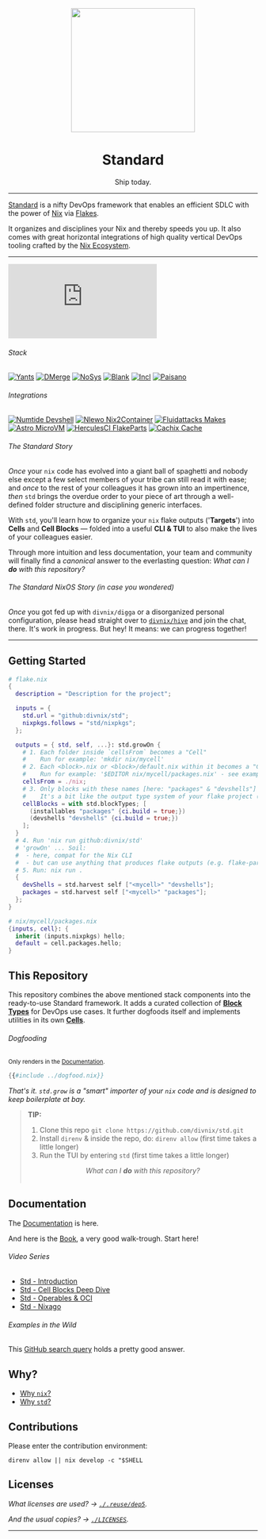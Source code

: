 <!--
SPDX-FileCopyrightText: 2022 The Standard Authors
SPDX-FileCopyrightText: 2022 Kevin Amado <kamadorueda@gmail.com>

SPDX-License-Identifier: Unlicense
-->

<div align="center">
  <img src="https://github.com/divnix/std/raw/main/artwork/logo.png" width="250" />
  <h1>Standard</h1>
  <p>Ship today.</span>
</div>

<!--
_By [Kevin Amado](https://github.com/kamadorueda),
with contributions from [David Arnold](https://github.com/blaggacao),
[Timothy DeHerrera](https://github.com/nrdxp)
and many more amazing people (see end of file for a full list)._
-->

---

[Standard][std] is a nifty DevOps framework that
enables an efficient SDLC with the power of [Nix][nix] via [Flakes][nix-flakes].

It organizes and disciplines your Nix and thereby speeds you up.
It also comes with great horizontal integrations of high
quality vertical DevOps tooling crafted by the [Nix Ecosystem][ecosystem].

---

[![Support room on Matrix](https://img.shields.io/matrix/std-nix:matrix.org?server_fqdn=matrix.org&style=for-the-badge)](https://matrix.to/#/#std-nix:matrix.org)

###### Stack

[![Yants](https://img.shields.io/badge/DivNix-Yants-green?style=for-the-badge&logo=NixOS)](https://github.com/divnix/yants)
[![DMerge](https://img.shields.io/badge/DivNix-DMerge-yellow?style=for-the-badge&logo=NixOS)](https://github.com/divnix/data-merge)
[![NoSys](https://img.shields.io/badge/DivNix-NoSys-orange?style=for-the-badge&logo=NixOS)](https://github.com/divnix/nosys)
[![Blank](https://img.shields.io/badge/DivNix-Blank-grey?style=for-the-badge&logo=NixOS)](https://github.com/divnix/blank)
[![Incl](https://img.shields.io/badge/DivNix-Incl-blue?style=for-the-badge&logo=NixOS)](https://github.com/divnix/incl)
[![Paisano](https://img.shields.io/badge/DivNix-Paisano-red?style=for-the-badge&logo=NixOS)](https://github.com/divnix/paisano)

###### Integrations

[![Numtide Devshell](https://img.shields.io/badge/Numtide-Devshell-yellowgreen?style=for-the-badge&logo=NixOS)](https://github.com/numtide/devshell)
[![Nlewo Nix2Container](https://img.shields.io/badge/Nlewo-Nix2Container-blue?style=for-the-badge&logo=NixOS)](https://github.com/nlewo/nix2container)
[![Fluidattacks Makes](https://img.shields.io/badge/Fluidattacks-Makes-blue?style=for-the-badge&logo=NixOS)](https://github.com/fluidattacks/makes)
[![Astro MicroVM](https://img.shields.io/badge/Astro-MicroVM-blue?style=for-the-badge&logo=NixOS)](https://github.com/astro/microvm.nix)
[![HerculesCI FlakeParts](https://img.shields.io/badge/HerculesCI-FlakeParts-lightgrey?style=for-the-badge&logo=NixOS)](https://github.com/hercules-ci/flake-parts)
[![Cachix Cache](https://img.shields.io/badge/Cachix-Cache-blue?style=for-the-badge&logo=NixOS)](https://github.com/cachix)

###### The Standard Story

_Once_ your `nix` code has evolved into a giant
ball of spaghetti and nobody else except a few
select members of your tribe can still read it
with ease; and _once_ to the rest of your colleagues
it has grown into an impertinence, _then_ `std`
brings the overdue order to your piece of art
through a well-defined folder structure and
disciplining generic interfaces.

With `std`, you'll learn how to organize your `nix`
flake outputs ('**Targets**') into **Cells** and
**Cell Blocks** &mdash; folded into a useful
**CLI & TUI** to also make the lives of your
colleagues easier.

Through more intuition and less documentation,
your team and community will finally find a
_canonical_ answer to the everlasting question:
_What can I **do** with this repository?_

###### The Standard NixOS Story (in case you wondered)

_Once_ you got fed up with `divnix/digga`
or a disorganized personal configuration,
please head straight over to [`divnix/hive`][hive]
and join the chat, there. It's work in progress.
But hey! It means: we can progress together!

---

## Getting Started

```nix
# flake.nix
{
  description = "Description for the project";

  inputs = {
    std.url = "github:divnix/std";
    nixpkgs.follows = "std/nixpkgs";
  };

  outputs = { std, self, ...}: std.growOn {
    # 1. Each folder inside `cellsFrom` becomes a "Cell"
    #    Run for example: 'mkdir nix/mycell'
    # 2. Each <block>.nix or <block>/default.nix within it becomes a "Cell Block"
    #    Run for example: '$EDITOR nix/mycell/packages.nix' - see example content below
    cellsFrom = ./nix;
    # 3. Only blocks with these names [here: "packages" & "devshells"] are picked up by Standard
    #    It's a bit like the output type system of your flake project (hint: CLI & TUI!!)
    cellBlocks = with std.blockTypes; [
      (installables "packages" {ci.build = true;})
      (devshells "devshells" {ci.build = true;})
    ];
  }
  # 4. Run 'nix run github:divnix/std'
  # 'growOn' ... Soil:
  #  - here, compat for the Nix CLI
  #  - but can use anything that produces flake outputs (e.g. flake-parts or flake-utils)
  # 5. Run: nix run .
  {
    devShells = std.harvest self ["<mycell>" "devshells"];
    packages = std.harvest self ["<mycell>" "packages"];
  };
}

# nix/mycell/packages.nix
{inputs, cell}: {
  inherit (inputs.nixpkgs) hello;
  default = cell.packages.hello;
}
```

## This Repository

This repository combines the above mentioned stack components into the ready-to-use Standard framework.
It adds a curated collection of [**Block Types**][blocktypes] for DevOps use cases.
It further dogfoods itself and implements utilities in its own [**Cells**][cells].

###### Dogfooding

<sub>Only renders in the [Documentation][documentation].</sub>

```nix
{{#include ../dogfood.nix}}
```

_That's it. `std.grow` is a "smart" importer of your `nix` code and is designed to keep boilerplate at bay._

> **TIP:**
>
> 1. Clone this repo `git clone https://github.com/divnix/std.git`
> 2. Install `direnv` & inside the repo, do: `direnv allow` (first time takes a little longer)
> 3. Run the TUI by entering `std` (first time takes a little longer)
>
> <center><i>What can I <b>do</b> with this repository?</i></center>
> &emsp;

## Documentation

The [Documentation][documentation] is here.

And here is the [Book][book], a very good walk-trough. Start here!

###### Video Series

- [Std - Introduction](https://www.loom.com/share/cf9d5d1a10514d65bf6b8287f7ddc7d6)
- [Std - Cell Blocks Deep Dive](https://www.loom.com/share/04fa1d578fd044059b02c9c052d87b77)
- [Std - Operables & OCI](https://www.loom.com/share/27d91aa1eac24bcaaaed18ea6d6d03ca)
- [Std - Nixago](https://www.loom.com/share/5c1badd77ab641d3b8e256ddbba69042)

###### Examples in the Wild

This [GitHub search query](https://github.com/search?p=7&q=%22divnix%2Fstd%22+filename%3Aflake.nix&type=Code) holds a pretty good answer.

## Why?

- [Why `nix`?][why-nix]
- [Why `std`?][why-std]

## Contributions

Please enter the contribution environment:

```console
direnv allow || nix develop -c "$SHELL
```

## Licenses

_What licenses are used? &rarr; [`./.reuse/dep5`][licensing]._

_And the usual copies? &rarr; [`./LICENSES`][licenses]._

---

[cells]: https://github.com/divnix/std/tree/main/cells
[documentation]: https://std.divnix.com
[book]: https://jmgilman.github.io/std-book/
[licensing]: https://github.com/divnix/std/blob/main/.reuse/dep5
[licenses]: https://github.com/divnix/std/tree/main/LICENSES
[blocktypes]: https://github.com/divnix/std/blob/main/src/blocktypes.nix
[nix-flakes]: https://nixos.wiki/wiki/Flakes
[nix]: https://nixos.org/manual/nix/unstable
[std]: https://github.com/divnix/std
[why-std]: https://std.divnix.com/explain/why-std.html
[why-nix]: https://std.divnix.com/explain/why-nix.html
[ecosystem]: https://discourse.nixos.org
[hive]: https://github.com/divnix/hive
